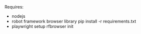 Requires:

  * nodejs
  * robot framework browser library  pip install -r requirements.txt
  * playwright setup  rfbrowser init